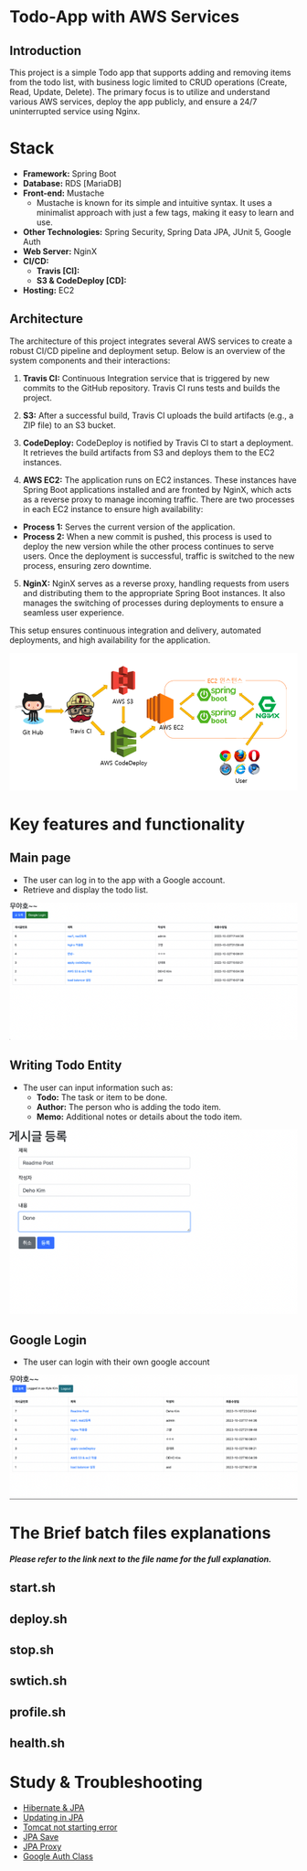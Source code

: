 # Todo-App with AWS Services

## Introduction
This project is a simple Todo app that supports adding and removing items from the todo list, with business logic limited to CRUD operations (Create, Read, Update, Delete). The primary focus is to utilize and understand various AWS services, deploy the app publicly, and ensure a 24/7 uninterrupted service using Nginx.



# Stack
- **Framework:** Spring Boot
- **Database:** RDS [MariaDB]
- **Front-end:** Mustache 
  - Mustache is known for its simple and intuitive syntax. It uses a minimalist approach with just a few tags, making it easy to learn and use.
- **Other Technologies:** Spring Security, Spring Data JPA, JUnit 5, Google Auth
- **Web Server:** NginX
- **CI/CD:**
  - **Travis [CI]:**
  - **S3 & CodeDeploy [CD]:**
- **Hosting:** EC2


## Architecture

The architecture of this project integrates several AWS services to create a robust CI/CD pipeline and deployment setup. Below is an overview of the system components and their interactions:

1. **Travis CI:** Continuous Integration service that is triggered by new commits to the GitHub repository. Travis CI runs tests and builds the project.

2. **S3:** After a successful build, Travis CI uploads the build artifacts (e.g., a ZIP file) to an S3 bucket.

3. **CodeDeploy:** CodeDeploy is notified by Travis CI to start a deployment. It retrieves the build artifacts from S3 and deploys them to the EC2 instances.

4. **AWS EC2:** The application runs on EC2 instances. These instances have Spring Boot applications installed and are fronted by NginX, which acts as a reverse proxy to manage incoming traffic. There are two processes in each EC2 instance to ensure high availability:
  - **Process 1:** Serves the current version of the application.
  - **Process 2:** When a new commit is pushed, this process is used to deploy the new version while the other process continues to serve users. Once the deployment is successful, traffic is switched to the new process, ensuring zero downtime.

5. **NginX:** NginX serves as a reverse proxy, handling requests from users and distributing them to the appropriate Spring Boot instances. It also manages the switching of processes during deployments to ensure a seamless user experience.


This setup ensures continuous integration and delivery, automated deployments, and high availability for the application.

![img.png](img.png)

# Key features and functionality

## Main page
- The user can log in to the app with a Google account.
- Retrieve and display the todo list.

![](images/메인_페이지.png)

## Writing Todo Entity
  - The user can input information such as:
    - **Todo:** The task or item to be done.
    - **Author:** The person who is adding the todo item.
    - **Memo:** Additional notes or details about the todo item.

![](images/게시글_등록.png)

## Google Login 
- The user can login with their own google account

![](images/적용_확인.png)


# The Brief batch files explanations 
##### Please refer to the link next to the file name for the full explanation.

## start.sh
## deploy.sh
## stop.sh
## swtich.sh
## profile.sh
## health.sh

# Study & Troubleshooting
- [Hibernate & JPA]
- [Updating in JPA]
- [Tomcat not starting error]
- [JPA Save]
- [JPA Proxy]
- [Google Auth Class]

[Hibernate & JPA]: https://velog.io/@sigint_107/Hibernate%EC%99%80-JPA%EB%82%B4%EB%B6%80-%EB%9C%AF%EC%96%B4%EB%B3%B4%EA%B8%B0
[Updating in JPA]: https://velog.io/@sigint_107/JPA-Update
[Tomcat not starting error]: https://velog.io/@sigint_107/Tomcat%EC%9D%B4-%EC%95%88%EC%98%AC%EB%9D%BC-%EA%B0%88%EB%95%8C
[JPA Proxy]: https://velog.io/@sigint_107/JPA-Proxy%EB%9E%80
[JPA Save]: https://velog.io/@sigint_107/JPA-Save%EB%8F%99%EC%9E%91%EA%B5%AC%EC%A1%B0
[Google Auth Class]: https://velog.io/@sigint_107/Registrating-the-Google-Auth-into-the-Spring-boot-application